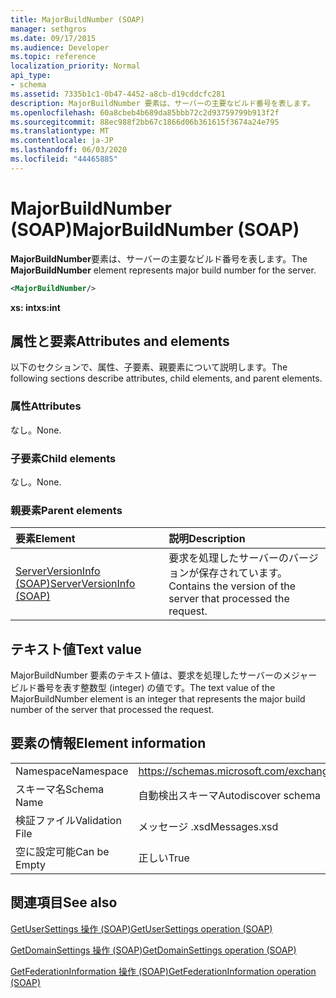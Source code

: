 ```yaml
---
title: MajorBuildNumber (SOAP)
manager: sethgros
ms.date: 09/17/2015
ms.audience: Developer
ms.topic: reference
localization_priority: Normal
api_type:
- schema
ms.assetid: 7335b1c1-0b47-4452-a8cb-d19cddcfc281
description: MajorBuildNumber 要素は、サーバーの主要なビルド番号を表します。
ms.openlocfilehash: 60a8cbeb4b689da85bbb72c2d93759799b913f2f
ms.sourcegitcommit: 88ec988f2bb67c1866d06b361615f3674a24e795
ms.translationtype: MT
ms.contentlocale: ja-JP
ms.lasthandoff: 06/03/2020
ms.locfileid: "44465885"
---
```

# <a name="majorbuildnumber-soap"></a><span data-ttu-id="bde92-103">MajorBuildNumber (SOAP)</span><span class="sxs-lookup"><span data-stu-id="bde92-103">MajorBuildNumber (SOAP)</span></span>

<span data-ttu-id="bde92-104">**MajorBuildNumber**要素は、サーバーの主要なビルド番号を表します。</span><span class="sxs-lookup"><span data-stu-id="bde92-104">The **MajorBuildNumber** element represents major build number for the server.</span></span> 
  
```XML
<MajorBuildNumber/>
```

 <span data-ttu-id="bde92-105">**xs: int**</span><span class="sxs-lookup"><span data-stu-id="bde92-105">**xs:int**</span></span>
## <a name="attributes-and-elements"></a><span data-ttu-id="bde92-106">属性と要素</span><span class="sxs-lookup"><span data-stu-id="bde92-106">Attributes and elements</span></span>

<span data-ttu-id="bde92-107">以下のセクションで、属性、子要素、親要素について説明します。</span><span class="sxs-lookup"><span data-stu-id="bde92-107">The following sections describe attributes, child elements, and parent elements.</span></span>
  
### <a name="attributes"></a><span data-ttu-id="bde92-108">属性</span><span class="sxs-lookup"><span data-stu-id="bde92-108">Attributes</span></span>

<span data-ttu-id="bde92-109">なし。</span><span class="sxs-lookup"><span data-stu-id="bde92-109">None.</span></span>
  
### <a name="child-elements"></a><span data-ttu-id="bde92-110">子要素</span><span class="sxs-lookup"><span data-stu-id="bde92-110">Child elements</span></span>

<span data-ttu-id="bde92-111">なし。</span><span class="sxs-lookup"><span data-stu-id="bde92-111">None.</span></span>
  
### <a name="parent-elements"></a><span data-ttu-id="bde92-112">親要素</span><span class="sxs-lookup"><span data-stu-id="bde92-112">Parent elements</span></span>

|<span data-ttu-id="bde92-113">**要素**</span><span class="sxs-lookup"><span data-stu-id="bde92-113">**Element**</span></span>|<span data-ttu-id="bde92-114">**説明**</span><span class="sxs-lookup"><span data-stu-id="bde92-114">**Description**</span></span>|
|:-----|:-----|
|[<span data-ttu-id="bde92-115">ServerVersionInfo (SOAP)</span><span class="sxs-lookup"><span data-stu-id="bde92-115">ServerVersionInfo (SOAP)</span></span>](serverversioninfo-soap.md) <br/> |<span data-ttu-id="bde92-116">要求を処理したサーバーのバージョンが保存されています。</span><span class="sxs-lookup"><span data-stu-id="bde92-116">Contains the version of the server that processed the request.</span></span>  <br/> |
   
## <a name="text-value"></a><span data-ttu-id="bde92-117">テキスト値</span><span class="sxs-lookup"><span data-stu-id="bde92-117">Text value</span></span>

<span data-ttu-id="bde92-118">MajorBuildNumber 要素のテキスト値は、要求を処理したサーバーのメジャービルド番号を表す整数型 (integer) の値です。</span><span class="sxs-lookup"><span data-stu-id="bde92-118">The text value of the MajorBuildNumber element is an integer that represents the major build number of the server that processed the request.</span></span>
  
## <a name="element-information"></a><span data-ttu-id="bde92-119">要素の情報</span><span class="sxs-lookup"><span data-stu-id="bde92-119">Element information</span></span>

|||
|:-----|:-----|
|<span data-ttu-id="bde92-120">Namespace</span><span class="sxs-lookup"><span data-stu-id="bde92-120">Namespace</span></span>  <br/> |https://schemas.microsoft.com/exchange/2010/Autodiscover  <br/> |
|<span data-ttu-id="bde92-121">スキーマ名</span><span class="sxs-lookup"><span data-stu-id="bde92-121">Schema Name</span></span>  <br/> |<span data-ttu-id="bde92-122">自動検出スキーマ</span><span class="sxs-lookup"><span data-stu-id="bde92-122">Autodiscover schema</span></span>  <br/> |
|<span data-ttu-id="bde92-123">検証ファイル</span><span class="sxs-lookup"><span data-stu-id="bde92-123">Validation File</span></span>  <br/> |<span data-ttu-id="bde92-124">メッセージ .xsd</span><span class="sxs-lookup"><span data-stu-id="bde92-124">Messages.xsd</span></span>  <br/> |
|<span data-ttu-id="bde92-125">空に設定可能</span><span class="sxs-lookup"><span data-stu-id="bde92-125">Can be Empty</span></span>  <br/> |<span data-ttu-id="bde92-126">正しい</span><span class="sxs-lookup"><span data-stu-id="bde92-126">True</span></span>  <br/> |
   
## <a name="see-also"></a><span data-ttu-id="bde92-127">関連項目</span><span class="sxs-lookup"><span data-stu-id="bde92-127">See also</span></span>



[<span data-ttu-id="bde92-128">GetUserSettings 操作 (SOAP)</span><span class="sxs-lookup"><span data-stu-id="bde92-128">GetUserSettings operation (SOAP)</span></span>](getusersettings-operation-soap.md)
  
[<span data-ttu-id="bde92-129">GetDomainSettings 操作 (SOAP)</span><span class="sxs-lookup"><span data-stu-id="bde92-129">GetDomainSettings operation (SOAP)</span></span>](getdomainsettings-operation-soap.md)
  
[<span data-ttu-id="bde92-130">GetFederationInformation 操作 (SOAP)</span><span class="sxs-lookup"><span data-stu-id="bde92-130">GetFederationInformation operation (SOAP)</span></span>](getfederationinformation-operation-soap.md)

